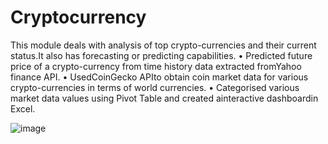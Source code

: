 # Cryptocurrency
This module deals with analysis of top crypto-currencies and their current status.It also has forecasting or predicting capabilities.
•  Predicted future price of a crypto-currency from time history data extracted fromYahoo finance API.
•  UsedCoinGecko APIto obtain coin market data for various crypto-currencies in terms of world currencies.
•  Categorised various market data values using Pivot Table and created ainteractive dashboardin Excel.

![image](https://user-images.githubusercontent.com/53072058/185745987-4bf87eb7-38c3-4352-8c7f-08d71c8c5cc8.png)
